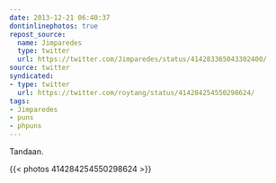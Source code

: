 ```yaml
---
date: 2013-12-21 06:40:37
dontinlinephotos: true
repost_source:
  name: Jimparedes
  type: twitter
  url: https://twitter.com/Jimparedes/status/414283365043302400/
source: twitter
syndicated:
- type: twitter
  url: https://twitter.com/roytang/status/414284254550298624/
tags:
- Jimparedes
- puns
- phpuns
---
```


Tandaan. 

{{< photos 414284254550298624 >}}